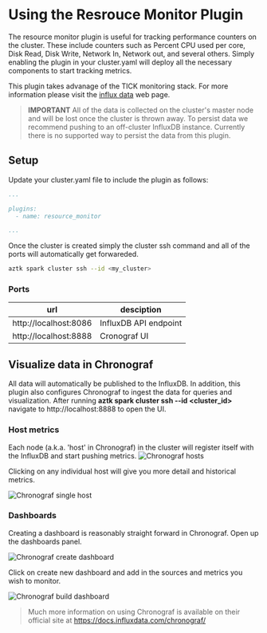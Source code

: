 # Using the Resrouce Monitor Plugin

The resource monitor plugin is useful for tracking performance counters on the cluster. These include counters such as Percent CPU used per core, Disk Read, Disk Write, Network In, Network out, and several others. Simply enabling the plugin in your cluster.yaml will deploy all the necessary components to start tracking metrics.

This plugin takes advanage of the TICK monitoring stack. For more information please visit the [influx data](https://www.influxdata.com/time-series-platform/) web page.

> **IMPORTANT** All of the data is collected on the cluster's master node and will be lost once the cluster is thrown away. To persist data we recommend pushing to an off-cluster InfluxDB instance. Currently there is no supported way to persist the data from this plugin.

## Setup

Update your cluster.yaml file to include the plugin as follows:

```yaml
...

plugins:
  - name: resource_monitor

...


```

Once the cluster is created simply the cluster ssh command and all of the ports will automatically get forwareded.

```sh
aztk spark cluster ssh --id <my_cluster>
```

### Ports
url | desciption
--- | ---
http://localhost:8086 | InfluxDB API endpoint
http://localhost:8888 | Cronograf UI

## Visualize data in Chronograf

All data will automatically be published to the InfluxDB. In addition, this plugin also configures Chronograf to ingest the data for queries and visualization. After running **aztk spark cluster ssh --id <cluster_id>** navigate to http://localhost:8888 to open the UI.


### Host metrics
Each node (a.k.a. 'host' in Chronograf) in the cluster will register itself with the InfluxDB and start pushing metrics.
![Chronograf hosts](./images/chronograf_hosts.png)

Clicking on any individual host will give you more detail and historical metrics.

![Chronograf single host](./images/chronograf_single_host.png)

### Dashboards
Creating a dashboard is reasonably straight forward in Chronograf. Open up the dashboards panel.

![Chronograf create dashboard](./images/chronograf_create_dashboard.png)

Click on create new dashboard and add in the sources and metrics you wish to monitor.

![Chronograf build dashboard](./images/chronograf_build_dashboard.png)

>
> Much more information on using Chronograf is available on their official site at https://docs.influxdata.com/chronograf/
>


